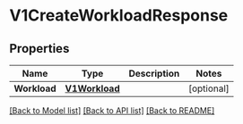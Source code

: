 # V1CreateWorkloadResponse

## Properties

Name | Type | Description | Notes
------------ | ------------- | ------------- | -------------
**Workload** | [**V1Workload**](v1Workload.md) |  | [optional] 

[[Back to Model list]](../README.md#documentation-for-models) [[Back to API list]](../README.md#documentation-for-api-endpoints) [[Back to README]](../README.md)


